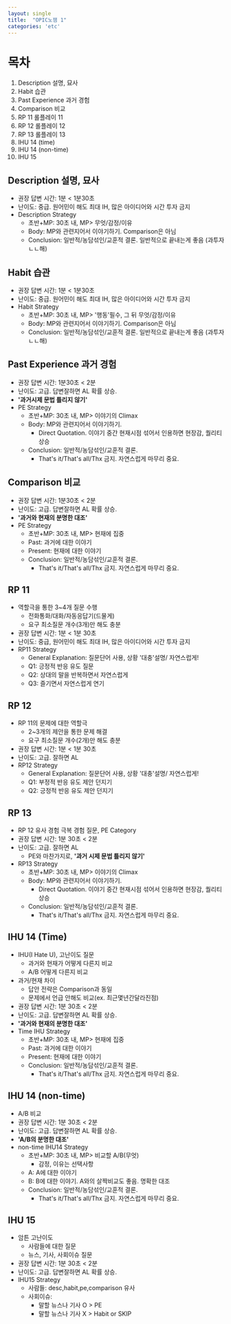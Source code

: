 ```yaml
---
layout: single
title:  "OPIC노잼 1"
categories: 'etc'
---
```


# 목차

01. Description 설명, 묘사
02. Habit 습관
03. Past Experience 과거 경험
04. Comparison 비교
05. RP 11 롤플레이 11
06. RP 12 롤플레이 12
07. RP 13 롤플레이 13
08. IHU 14 (time)
09. IHU 14 (non-time)
10. IHU 15

## Description 설명, 묘사

- 권장 답변 시간: 1분 < 1분30초
- 난이도: 중급. 원어민이 해도 최대 IH, 많은 아이디어와 시간 투자 금지
- Description Strategy
    - 초반+MP: 30초 내, MP> 무엇/감정/이유
    - Body: MP와 관련지어서 이야기하기. Comparison은 아님
    - Conclusion: 일반적/농담섞인/교훈적 결론. 일반적으로 끝내는게 좋음 (과투자 ㄴㄴ해)

## Habit 습관

- 권장 답변 시간: 1분 < 1분30초
- 난이도: 중급. 원어민이 해도 최대 IH, 많은 아이디어와 시간 투자 금지
- Habit Strategy
    - 초반+MP: 30초 내, MP> '행동'필수, 그 뒤 무엇/감정/이유
    - Body: MP와 관련지어서 이야기하기. Comparison은 아님
    - Conclusion: 일반적/농담섞인/교훈적 결론. 일반적으로 끝내는게 좋음 (과투자 ㄴㄴ해)

## Past Experience 과거 경험

- 권장 답변 시간: 1분30초 < 2분
- 난이도: 고급. 답변잘하면 AL 확률 상승. 
- **'과거시제 문법 틀리지 않기'**
- PE Strategy
    - 초반+MP: 30초 내, MP> 이야기의 Climax
    - Body: MP와 관련지어서 이야기하기.
        - Direct Quotation. 이야기 중간 현재시점 섞어서 인용하면 현장감, 퀄리티 상승 
    - Conclusion: 일반적/농담섞인/교훈적 결론.
        - That's it/That's all/Thx 금지. 자연스럽게 마무리 중요.


## Comparison 비교

- 권장 답변 시간: 1분30초 < 2분
- 난이도: 고급. 답변잘하면 AL 확률 상승.
-  **'과거와 현재의 분명한 대조'**
- PE Strategy
    - 초반+MP: 30초 내, MP> 현재에 집중
    - Past: 과거에 대한 이야기
    - Present: 현재에 대한 이야기
    - Conclusion: 일반적/농담섞인/교훈적 결론.
        - That's it/That's all/Thx 금지. 자연스럽게 마무리 중요.

## RP 11

- 역할극을 통한 3~4개 질문 수행
    - 전화통화/대화/자동응답기(드물게)
    - 요구 최소질문 개수(3개)만 해도 충분
- 권장 답변 시간: 1분 < 1분 30초
- 난이도: 중급, 원어민이 해도 최대 IH, 많은 아이디어와 시간 투자 금지
- RP11 Strategy
    - General Explanation: 질문단어 사용, 상황 '대충'설명/ 자연스럽게!
    - Q1: 긍정적 반응 유도 질문
    - Q2: 상대의 말을 반복하면서 자연스럽게
    - Q3: 즐기면서 자연스럽게 연기

## RP 12

- RP 11의 문제에 대한 역할극
    - 2~3개의 제안을 통한 문제 해결
    - 요구 최소질문 개수(2개)만 해도 충분
- 권장 답변 시간: 1분 < 1분 30초
- 난이도: 고급. 잘하면 AL
- RP12 Strategy
    - General Explanation: 질문단어 사용, 상황 '대충'설명/ 자연스럽게!
    - Q1: 부정적 반응 유도 제안 던지기
    - Q2: 긍정적 반응 유도 제안 던지기

## RP 13

- RP 12 유사 경험 극복 경험 질문, PE Category
- 권장 답변 시간: 1분 30초 < 2분
- 난이도: 고급. 잘하면 AL
    - PE와 마찬가지로, **'과거 시제 문법 틀리지 않기'**
- RP13 Strategy
    - 초반+MP: 30초 내, MP> 이야기의 Climax
    - Body: MP와 관련지어서 이야기하기.
        - Direct Quotation. 이야기 중간 현재시점 섞어서 인용하면 현장감, 퀄리티 상승 
    - Conclusion: 일반적/농담섞인/교훈적 결론.
        - That's it/That's all/Thx 금지. 자연스럽게 마무리 중요.

## IHU 14 (Time)

- IHU(I Hate U), 고난이도 질문
    - 과거와 현재가 어떻게 다른지 비교
    - A/B 어떻게 다른지 비교
- 과거/현재 차이
    - 답안 전략은 Comparison과 동일
    - 문제에서 언급 안해도 비교(ex. 최근몇년간달라진점)
- 권장 답변 시간: 1분 30초 < 2분
- 난이도: 고급. 답변잘하면 AL 확률 상승.
-  **'과거와 현재의 분명한 대조'**
- Time IHU Strategy
    - 초반+MP: 30초 내, MP> 현재에 집중
    - Past: 과거에 대한 이야기
    - Present: 현재에 대한 이야기
    - Conclusion: 일반적/농담섞인/교훈적 결론.
        - That's it/That's all/Thx 금지. 자연스럽게 마무리 중요.

## IHU 14 (non-time)

- A/B 비교
- 권장 답변 시간: 1분 30초 < 2분
- 난이도: 고급. 답변잘하면 AL 확률 상승.
-  **'A/B의 분명한 대조'**
- non-time IHU14 Strategy
    - 초반+MP: 30초 내, MP> 비교할 A/B(무엇)
        - 감정, 이유는 선택사항
    - A: A에 대한 이야기
    - B: B에 대한 이야기. A와의 살짝비교도 좋음. 명확한 대조
    - Conclusion: 일반적/농담섞인/교훈적 결론.
        - That's it/That's all/Thx 금지. 자연스럽게 마무리 중요.

## IHU 15

- 암튼 고난이도
    - 사람들에 대한 질문
    - 뉴스, 기사, 사회이슈 질문
- 권장 답변 시간: 1분 30초 < 2분
- 난이도: 고급. 답변잘하면 AL 확률 상승.
- IHU15 Strategy
    - 사람들: desc,habit,pe,comparison 유사
    - 사회이슈:
        - 말할 뉴스나 기사 O > PE
        - 말할 뉴스나 기사 X > Habit or SKIP